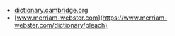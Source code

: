 * [dictionary.cambridge.org](https://dictionary.cambridge.org/es/diccionario/ingles/pleach)
* [www.merriam-webster.com](https://www.merriam-webster.com/dictionary/pleach)

